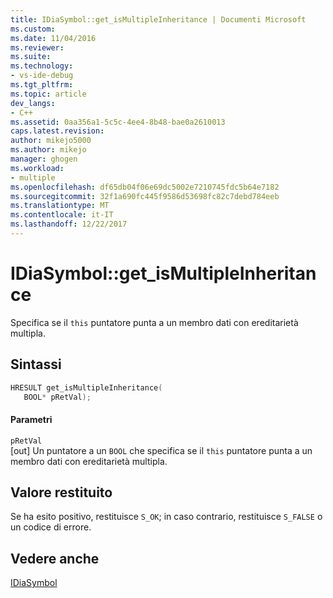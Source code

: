 ```yaml
---
title: IDiaSymbol::get_isMultipleInheritance | Documenti Microsoft
ms.custom: 
ms.date: 11/04/2016
ms.reviewer: 
ms.suite: 
ms.technology:
- vs-ide-debug
ms.tgt_pltfrm: 
ms.topic: article
dev_langs:
- C++
ms.assetid: 0aa356a1-5c5c-4ee4-8b48-bae0a2610013
caps.latest.revision: 
author: mikejo5000
ms.author: mikejo
manager: ghogen
ms.workload:
- multiple
ms.openlocfilehash: df65db04f06e69dc5002e7210745fdc5b64e7182
ms.sourcegitcommit: 32f1a690fc445f9586d53698fc82c7debd784eeb
ms.translationtype: MT
ms.contentlocale: it-IT
ms.lasthandoff: 12/22/2017
---
```

# <a name="idiasymbolgetismultipleinheritance"></a>IDiaSymbol::get_isMultipleInheritance
Specifica se il `this` puntatore punta a un membro dati con ereditarietà multipla.  
  
## <a name="syntax"></a>Sintassi  
  
```C++  
HRESULT get_isMultipleInheritance(   
   BOOL* pRetVal);  
```  
  
#### <a name="parameters"></a>Parametri  
 `pRetVal`  
 [out] Un puntatore a un `BOOL` che specifica se il `this` puntatore punta a un membro dati con ereditarietà multipla.  
  
## <a name="return-value"></a>Valore restituito  
 Se ha esito positivo, restituisce `S_OK`; in caso contrario, restituisce `S_FALSE` o un codice di errore.  
  
## <a name="see-also"></a>Vedere anche  
 [IDiaSymbol](../../debugger/debug-interface-access/idiasymbol.md)
